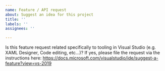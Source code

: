 ```yaml
---
name: Feature / API request
about: Suggest an idea for this project
title: ''
labels: ''
assignees: ''

---
```


Is this feature request related specifically to tooling in Visual Studio (e.g. XAML Designer, Code editing, etc...)? If yes, please file the request via the instructions here: https://docs.microsoft.com/visualstudio/ide/suggest-a-feature?view=vs-2019

<!-- Read https://github.com/dotnet/wpf/blob/master/Documentation/issue-guide.md -->
